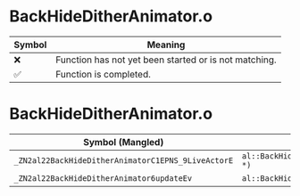 # BackHideDitherAnimator.o
| Symbol | Meaning 
| ------------- | ------------- 
| :x: | Function has not yet been started or is not matching. 
| :white_check_mark: | Function is completed. 


# BackHideDitherAnimator.o
| Symbol (Mangled) | Symbol (Demangled) | Decompiled? |
| ------------- |  ------------- | ------------- |
| `_ZN2al22BackHideDitherAnimatorC1EPNS_9LiveActorE` | `al::BackHideDitherAnimator::BackHideDitherAnimator(al::LiveActor *)` | :x: |
| `_ZN2al22BackHideDitherAnimator6updateEv` | `al::BackHideDitherAnimator::update(void)` | :x: |
